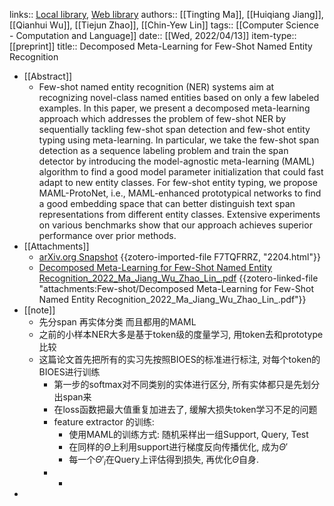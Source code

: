 links:: [Local library](zotero://select/library/items/UTALHYM2), [Web library](https://www.zotero.org/users/9034808/items/UTALHYM2)
authors:: [[Tingting Ma]], [[Huiqiang Jiang]], [[Qianhui Wu]], [[Tiejun Zhao]], [[Chin-Yew Lin]]
tags:: [[Computer Science - Computation and Language]]
date:: [[Wed, 2022/04/13]]
item-type:: [[preprint]]
title:: Decomposed Meta-Learning for Few-Shot Named Entity Recognition

- [[Abstract]]
	- Few-shot named entity recognition (NER) systems aim at recognizing novel-class named entities based on only a few labeled examples. In this paper, we present a decomposed meta-learning approach which addresses the problem of few-shot NER by sequentially tackling few-shot span detection and few-shot entity typing using meta-learning. In particular, we take the few-shot span detection as a sequence labeling problem and train the span detector by introducing the model-agnostic meta-learning (MAML) algorithm to find a good model parameter initialization that could fast adapt to new entity classes. For few-shot entity typing, we propose MAML-ProtoNet, i.e., MAML-enhanced prototypical networks to find a good embedding space that can better distinguish text span representations from different entity classes. Extensive experiments on various benchmarks show that our approach achieves superior performance over prior methods.
- [[Attachments]]
	- [arXiv.org Snapshot](https://arxiv.org/abs/2204.05751) {{zotero-imported-file F7TQFRRZ, "2204.html"}}
	- [Decomposed Meta-Learning for Few-Shot Named Entity Recognition_2022_Ma_Jiang_Wu_Zhao_Lin_.pdf](zotero://select/library/items/YGA5IAHX) {{zotero-linked-file "attachments:Few-shot/Decomposed Meta-Learning for Few-Shot Named Entity Recognition_2022_Ma_Jiang_Wu_Zhao_Lin_.pdf"}}
- [[note]]
	- 先分span 再实体分类 而且都用的MAML
	- 之前的小样本NER大多是基于token级的度量学习,  用token去和prototype比较
	- 这篇论文首先把所有的实习先按照BIOES的标准进行标注, 对每个token的BIOES进行训练
		- 第一步的softmax对不同类别的实体进行区分, 所有实体都只是先划分出span来
		- 在loss函数把最大值重复加进去了, 缓解大损失token学习不足的问题
		- feature extractor 的训练:
			- 使用MAML的训练方式: 随机采样出一组Support, Query, Test
			- 在同样的$\Theta$上利用support进行梯度反向传播优化, 成为$\Theta'$
			- 每一个$\Theta'_i$在Query上评估得到损失, 再优化$\Theta$自身.
		-
			-
-